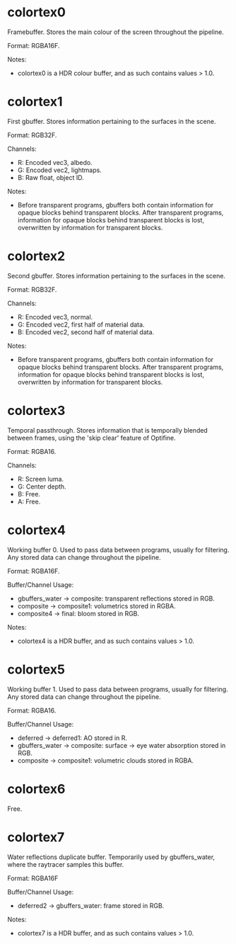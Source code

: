 # colortex0
Framebuffer. Stores the main colour of the screen throughout the pipeline.

Format: RGBA16F.

Notes:
* colortex0 is a HDR colour buffer, and as such contains values > 1.0.

# colortex1
First gbuffer. Stores information pertaining to the surfaces in the scene.

Format: RGB32F.

Channels:
* R: Encoded vec3, albedo.
* G: Encoded vec2, lightmaps.
* B: Raw float, object ID.

Notes:
* Before transparent programs, gbuffers both contain information for opaque blocks behind transparent blocks. After transparent programs, information for opaque blocks behind transparent blocks is lost, overwritten by information for transparent blocks.

# colortex2
Second gbuffer. Stores information pertaining to the surfaces in the scene.

Format: RGB32F.

Channels:
* R: Encoded vec3, normal.
* G: Encoded vec2, first half of material data.
* B: Encoded vec2, second half of material data.

Notes:
* Before transparent programs, gbuffers both contain information for opaque blocks behind transparent blocks. After transparent programs, information for opaque blocks behind transparent blocks is lost, overwritten by information for transparent blocks.

# colortex3
Temporal passthrough. Stores information that is temporally blended between frames, using the 'skip clear' feature of Optifine.

Format: RGBA16.

Channels:
* R: Screen luma.
* G: Center depth.
* B: Free.
* A: Free.

# colortex4
Working buffer 0. Used to pass data between programs, usually for filtering. Any stored data can change throughout the pipeline.

Format: RGBA16F.

Buffer/Channel Usage:
* gbuffers_water -> composite: transparent reflections stored in RGB.
* composite -> composite1: volumetrics stored in RGBA.
* composite4 -> final: bloom stored in RGB.

Notes:
* colortex4 is a HDR buffer, and as such contains values > 1.0.

# colortex5
Working buffer 1. Used to pass data between programs, usually for filtering. Any stored data can change throughout the pipeline.

Format: RGBA16.

Buffer/Channel Usage:
* deferred -> deferred1: AO stored in R.
* gbuffers_water -> composite: surface -> eye water absorption stored in RGB.
* composite -> composite1: volumetric clouds stored in RGBA.

# colortex6
Free.

# colortex7
Water reflections duplicate buffer. Temporarily used by gbuffers_water, where the raytracer samples this buffer.

Format: RGBA16F

Buffer/Channel Usage:
* deferred2 -> gbuffers_water: frame stored in RGB.

Notes:
* colortex7 is a HDR buffer, and as such contains values > 1.0.
